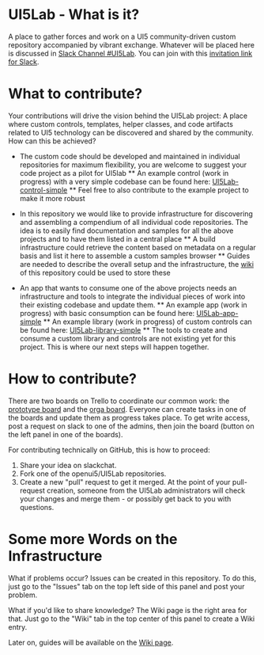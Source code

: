 # UI5Lab - What is it?
A place to gather forces and work on a UI5 community-driven custom repository accompanied by vibrant exchange. 
Whatever will be placed here is discussed in [Slack Channel #UI5Lab](https://openui5.slack.com/messages/UI5lab).
You can join with this [invitation link for Slack](http://slackui5invite.herokuapp.com/).

# What to contribute?
Your contributions will drive the vision behind the UI5Lab project: A place where custom controls, templates, helper classes, and code artifacts related to UI5 technology can be discovered and shared by the community. How can this be achieved?

* The custom code should be developed and maintained in individual repositories for maximum flexibility, you are welcome to suggest your code project as a pilot for UI5lab
** An example control (work in progress) with a very simple codebase can be found here:
[UI5Lab-control-simple](https://github.com/openui5/UI5Lab-control-simple)
** Feel free to also contribute to the example project to make it more robust

* In this repository we would like to provide infrastructure for discovering and assembling a compendium of all individual code repositories. The idea is to easily find documentation and samples for all the above projects and to have them listed in a central place
** A build infrastructure could retrieve the content based on metadata on a regular basis and list it here to  assemble a custom samples browser
** Guides are needed to describe the overall setup and the infrastructure, the [wiki](https://github.com/openui5/UI5Lab/wiki) of this repository could be used to store these

* An app that wants to consume one of the above projects needs an infrastructure and tools to integrate the individual pieces of work into their existing codebase and update them.
** An example app (work in progress) with basic consumption can be found here:
[UI5Lab-app-simple](https://github.com/openui5/UI5Lab-app-simple)
** An example library (work in progress) of custom controls can be found here:
[UI5Lab-library-simple](https://github.com/openui5/UI5Lab-library-simple)
** The tools to create and consume a custom library and controls are not existing yet for this project. This is where our next steps will happen together.

# How to contribute?
There are two boards on Trello to coordinate our common work: the [prototype board](https://trello.com/b/gFQs9ARW/prototype) and the [orga board](https://trello.com/b/v8thvLem/orga). Everyone can create tasks in one of the boards and update them as progress takes place. To get write access, post a request on slack to one of the admins, then join the board (button on the left panel in one of the boards).  

For contributing technically on GitHub, this is how to proceed: 
1. Share your idea on slackchat. 
2. Fork one of the openui5/UI5Lab repositories.  
4. Create a new "pull" request to get it merged. At the point of your pull-request creation, someone from the UI5Lab administrators will check your changes and merge them - or possibly get back to you with questions.

# Some more Words on the Infrastructure
What if problems occur? Issues can be created in this repository. To do this, just go to the "Issues" tab on the top left side of this panel and post your problem.

What if you'd like to share knowledge? The Wiki page is the right area for that. Just go to the "Wiki" tab in the top center of this panel to create a Wiki entry. 

Later on, guides will be available on the [Wiki page](https://github.com/openui5/UI5Lab/wiki).

